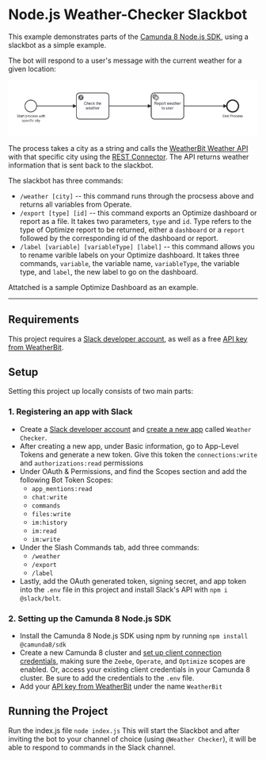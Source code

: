 # Node.js Weather-Checker Slackbot
This example demonstrates parts of the [Camunda 8 Node.js SDK](https://docs.camunda.io/docs/apis-tools/node-js-sdk/), using a slackbot as a simple example.

The bot will respond to a user's message with the current weather for a given location:

![Weather Checker Process](./weather-checker-model.jpg)

The process takes a city as a string and calls the [WeatherBit Weather API](https://www.weatherbit.io/) with that specific city using the [REST Connector](https://docs.camunda.io/docs/components/connectors/protocol/rest/). The API returns weather information that is sent back to the slackbot.

The slackbot has three commands:
- `/weather [city]` -- this command runs through the procsess above and returns all variables from Operate.
- `/export [type] [id]` -- this command exports an Optimize dashboard or report as a file. It takes two parameters, `type` and `id`. Type refers to the type of Optimize report to be returned, either a `dashboard` or a `report` followed by the corresponding id of the dashboard or report.
- `/label [variable] [variableType] [label]` -- this command allows you to rename varible labels on your Optimize dashboard. It takes three commands, `variable`, the variable name, `variableType`, the variable type, and `label`, the new label to go on the dashboard.

Attatched is a sample Optimize Dashboard as an example.

___

## Requirements
This project requires a [Slack developer account](https://api.slack.com/apps/), as well as a free [API key from WeatherBit](https://www.weatherbit.io/).
## Setup
Setting this project up locally consists of two main parts:
### 1. Registering an app with Slack
- Create a [Slack developer account](https://api.slack.com/apps/) and [create a new app](https://api.slack.com/tutorials/tracks/create-bot-to-welcome-users) called `Weather Checker`.
- After creating a new app, under Basic information, go to App-Level Tokens and generate a new token. Give this token the `connections:write` and `authorizations:read` permissions
- Under OAuth & Permissions, and find the Scopes section and add the following Bot Token Scopes:
    - `app_mentions:read`
    - `chat:write`
    - `commands`
    - `files:write`
    - `im:history`
    - `im:read`
    - `im:write`
- Under the Slash Commands tab, add three commands:
    - `/weather`
    - `/export`
    - `/label`
- Lastly, add the OAuth generated token, signing secret, and app token into the `.env` file in this project and install Slack's API with `npm i @slack/bolt`.

### 2. Setting up the Camunda 8 Node.js SDK
- Install the Camunda 8 Node.js SDK using npm by running `npm install @camunda8/sdk`
- Create a new Camunda 8 cluster and [set up client connection credentials](https://docs.camunda.io/docs/guides/setup-client-connection-credentials/), making sure the `Zeebe`, `Operate`, and `Optimize` scopes are enabled. Or, access your existing client credentials in your Camunda 8 cluster. Be sure to add the credentials to the `.env` file.
- Add your [API key from WeatherBit](https://www.weatherbit.io/) under the name `WeatherBit`


## Running the Project
Run the index.js file `node index.js`
This will start the Slackbot and after inviting the bot to your channel of choice (using `@Weather Checker`), it will be able to respond to commands in the Slack channel.


